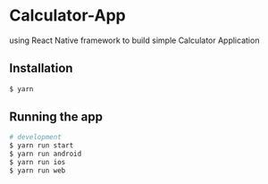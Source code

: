 # Calculator-App
using React Native framework to build simple Calculator Application

## Installation

```bash
$ yarn
```

## Running the app

```bash
# development
$ yarn run start
$ yarn run android
$ yarn run ios
$ yarn run web
